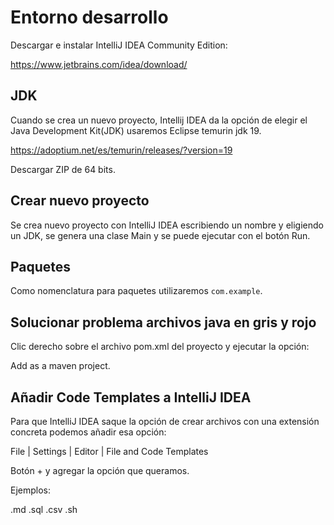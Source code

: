 
# Entorno desarrollo

Descargar e instalar IntelliJ IDEA Community Edition: 

https://www.jetbrains.com/idea/download/

## JDK

Cuando se crea un nuevo proyecto, Intellij IDEA da la opción de elegir el Java Development Kit(JDK)
usaremos Eclipse temurin jdk 19.

https://adoptium.net/es/temurin/releases/?version=19

Descargar ZIP de 64 bits.

## Crear nuevo proyecto

Se crea nuevo proyecto con IntelliJ IDEA escribiendo un nombre y eligiendo un JDK, se genera una 
clase Main y se puede ejecutar con el botón Run.

## Paquetes

Como nomenclatura para paquetes utilizaremos `com.example`.

## Solucionar problema archivos java en gris y rojo

Clic derecho sobre el archivo pom.xml del proyecto y ejecutar la opción: 

Add as a maven project.


## Añadir Code Templates a IntelliJ IDEA

Para que IntelliJ IDEA saque la opción de crear archivos con una extensión concreta podemos 
añadir esa opción:

File | Settings | Editor | File and Code Templates

Botón + y agregar la opción que queramos.

Ejemplos:

.md
.sql
.csv
.sh